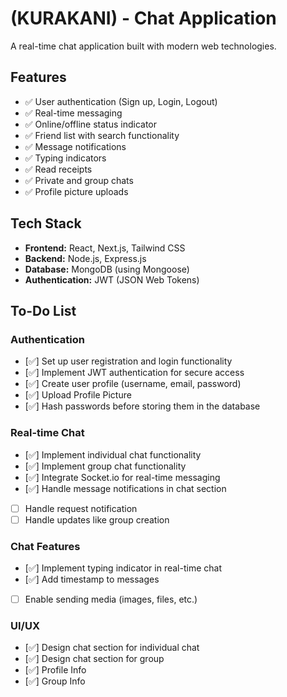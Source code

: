 # (KURAKANI) - Chat Application

A real-time chat application built with modern web technologies.

## Features

- ✅ User authentication (Sign up, Login, Logout)
- ✅ Real-time messaging
- ✅ Online/offline status indicator
- ✅ Friend list with search functionality
- ✅ Message notifications
- ✅ Typing indicators
- ✅ Read receipts
- ✅ Private and group chats
- ✅ Profile picture uploads

## Tech Stack

- **Frontend:** React, Next.js, Tailwind CSS
- **Backend:** Node.js, Express.js
- **Database:** MongoDB (using Mongoose)
- **Authentication:** JWT (JSON Web Tokens)


## To-Do List

### Authentication
- [✅] Set up user registration and login functionality
- [✅] Implement JWT authentication for secure access
- [✅] Create user profile (username, email, password)
- [✅] Upload Profile Picture
- [✅] Hash passwords before storing them in the database

### Real-time Chat
- [✅] Implement individual chat functionality
- [✅] Implement group chat functionality
- [✅] Integrate Socket.io for real-time messaging
- [✅] Handle message notifications in chat section
- [  ] Handle request notification
- [  ] Handle updates like group creation  

### Chat Features
- [✅] Implement typing indicator in real-time chat
- [✅] Add timestamp to messages
- [ ] Enable sending media (images, files, etc.)


### UI/UX
- [✅] Design chat section for individual chat
- [✅] Design chat section for group
- [✅] Profile Info
- [✅] Group Info
